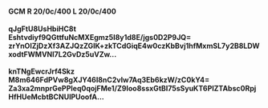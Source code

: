 #### GCM R 20/0c/400 L 20/0c/400
**qJgFtU8UsHbiHC8t**<br/>**Eshtvdiyf9QGttfuNcMXEgmz5I8y1d8E/jgs0D2P9JQ=**<br/>**zrYnOlZjDzXf3AZJQzZGlK+zkTCdGiqE4w0czKbBvj1hfMxmSL7y2B8LDWxodtFWMVNl7L2GvDz5uVZw...**<br/><br/>
**knTNgEwcrJrf4Skz**<br/>**M8m646FdPVw8gXJY46l8nC2vlw7Aq3Eb6kzW/zC0kY4=**<br/>**Za3xa2mnprGePPleq0qojFMe1/Z9Ioo8ssxGtBI75sSyuKT6PlZTAbsc0RpjHfHUeMcbtBCNUlPUoofA...**